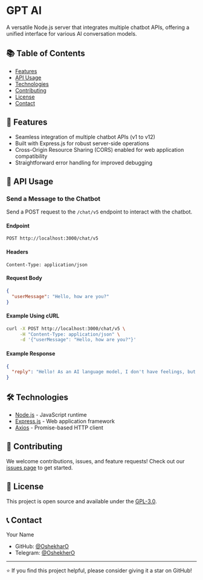 # GPT AI

A versatile Node.js server that integrates multiple chatbot APIs, offering a unified interface for various AI conversation models.

## 📚 Table of Contents
- [Features](#-features)
- [API Usage](#-api-usage)
- [Technologies](#-technologies)
- [Contributing](#-contributing)
- [License](#-license)
- [Contact](#-contact)

## 🌟 Features

- Seamless integration of multiple chatbot APIs (v1 to v12)
- Built with Express.js for robust server-side operations
- Cross-Origin Resource Sharing (CORS) enabled for web application compatibility
- Straightforward error handling for improved debugging

## 🔧 API Usage

### Send a Message to the Chatbot

Send a POST request to the `/chat/v5` endpoint to interact with the chatbot.

#### Endpoint

```
POST http://localhost:3000/chat/v5
```

#### Headers

```
Content-Type: application/json
```

#### Request Body

```json
{
  "userMessage": "Hello, how are you?"
}
```

#### Example Using cURL

```bash
curl -X POST http://localhost:3000/chat/v5 \
     -H "Content-Type: application/json" \
     -d '{"userMessage": "Hello, how are you?"}'
```

#### Example Response

```json
{
  "reply": "Hello! As an AI language model, I don't have feelings, but I'm functioning well and ready to assist you. How can I help you today?"
}
```

## 🛠️ Technologies

- [Node.js](https://nodejs.org/) - JavaScript runtime
- [Express.js](https://expressjs.com/) - Web application framework
- [Axios](https://axios-http.com/) - Promise-based HTTP client

## 🤝 Contributing

We welcome contributions, issues, and feature requests! Check out our [issues page](https://github.com/OshekharO/GPT-AI/issues) to get started.

## 📝 License

This project is open source and available under the [GPL-3.0](LICENSE.md).

## 📞 Contact

Your Name
- GitHub: [@OshekharO](https://github.com/OshekharO)
- Telegram: [@OshekherO](https://t.me/OshekherO)

---

⭐️ If you find this project helpful, please consider giving it a star on GitHub!
